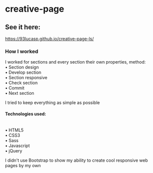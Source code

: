 # creative-page

## See it here:
https://93lucasp.github.io/creative-page-ls/

### How I worked
I worked for sections and every section their own properties, method: <br>
• Section design<br>
• Develop section<br>
• Section responsive<br>
• Check section<br>
• Commit<br>
• Next section<br>

I tried to keep everything as simple as possible

#### Technologies used:
<br>
• HTML5<br>
• CSS3<br>
• Sass<br>
• Javascript<br>
• jQuery<br>

I didn't use Bootstrap to show my ability to create cool responsive web pages by my own